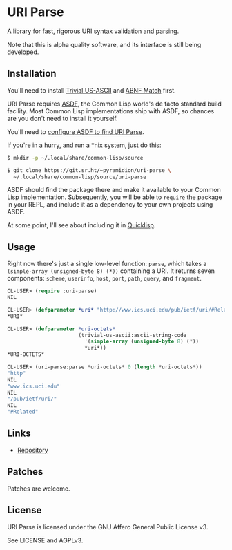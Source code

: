 # URI Parse

A library for fast, rigorous URI syntax validation and parsing.

Note that this is alpha quality software, and its interface is still being
developed.

## Installation

You'll need to install [Trivial US-ASCII](https://git.sr.ht/~pyramidion/trivial-us-ascii) and [ABNF Match](https://git.sr.ht/~pyramidion/trivial-us-ascii) first.

URI Parse requires [ASDF](https://common-lisp.net/project/asdf/), the
Common Lisp world's de facto standard build facility. Most Common Lisp
implementations ship with ASDF, so chances are you don't need to install it
yourself.

You'll need to [configure ASDF to find URI Parse](https://common-lisp.net/project/asdf/asdf/Configuring-ASDF-to-find-your-systems.html).

If you're in a hurry, and run a *nix system, just do this:

```bash
$ mkdir -p ~/.local/share/common-lisp/source

$ git clone https://git.sr.ht/~pyramidion/uri-parse \
  ~/.local/share/common-lisp/source/uri-parse
```

ASDF should find the package there and make it available to your Common Lisp
implementation. Subsequently, you will be able to `require` the package in
your REPL, and include it as a dependency to your own projects using ASDF.

At some point, I'll see about including it in [Quicklisp](https://www.quicklisp.org/beta/).

## Usage

Right now there's just a single low-level function: `parse`, which takes a
`(simple-array (unsigned-byte 8) (*))` containing a URI. It returns seven
components: `scheme`, `userinfo`, `host`, `port`, `path`, `query`, and
`fragment`.

```lisp
CL-USER> (require :uri-parse)
NIL

CL-USER> (defparameter *uri* "http://www.ics.uci.edu/pub/ietf/uri/#Related")
*URI*

CL-USER> (defparameter *uri-octets*
                       (trivial-us-ascii:ascii-string-code
                         '(simple-array (unsigned-byte 8) (*))
                         *uri*))
*URI-OCTETS*

CL-USER> (uri-parse:parse *uri-octets* 0 (length *uri-octets*))
"http"
NIL
"www.ics.uci.edu"
NIL
"/pub/ietf/uri/"
NIL
"#Related"
```

## Links

* [Repository](https://sr.ht/~pyramidion/uri-parse/)

## Patches

Patches are welcome.

## License

URI Parse is licensed under the GNU Affero General Public License v3.

See LICENSE and AGPLv3.

